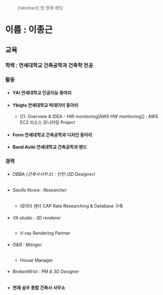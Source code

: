 > [!abstract] 멘 땅에 헤딩
	
# 이름 : 이종근

## 교육
### 학력 : 연세대학교 건축공학과 건축학 전공
### 활동 
* #### YAI 연세대학교 인공지능 동아리
* #### Ybigta 연세대학교 빅데이터 동아리
	* [[1. Overview & IDEA - HW monitoring|AWS HW monitoring]] : AWS EC2 리소스 모니터링 Project
* #### Form 연세대학교 건축공학과 디자인 동아리
* #### Band Asibi 연세대학교 건축공학과 밴드

### 경력
* ###### OBBA (건축사사무소) : 인턴 (3D Designer)
* ###### Savills Korea : Researcher
	* 데이터 센터 CAP Rate Researching & Database 구축
* ###### YA studio : 3D renderer
	* V-ray Rendering Partner
* ###### O&B : Manger
	* House Manager
* ###### BrokenWrist : PM & 3D Designer
* #### 현재 삼우 종합 건축사 사무소 
